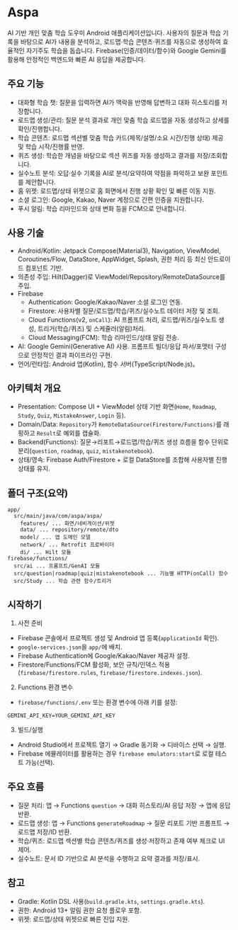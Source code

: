 # Aspa

AI 기반 개인 맞춤 학습 도우미 Android 애플리케이션입니다. 사용자의 질문과 학습 기록을 바탕으로 AI가 내용을 분석하고, 로드맵·학습 콘텐츠·퀴즈를 자동으로 생성하여 효율적인 자기주도 학습을 돕습니다. Firebase(인증/데이터/함수)와 Google Gemini를 활용해 안정적인 백엔드와 빠른 AI 응답을 제공합니다.

## 주요 기능

- 대화형 학습 챗: 질문을 입력하면 AI가 맥락을 반영해 답변하고 대화 히스토리를 저장합니다.
- 로드맵 생성/관리: 질문 분석 결과로 개인 맞춤 학습 로드맵을 자동 생성하고 상세를 확인/진행합니다.
- 학습 콘텐츠: 로드맵 섹션별 맞춤 학습 카드(제목/설명/소요 시간/진행 상태) 제공 및 학습 시작/진행률 반영.
- 퀴즈 생성: 학습한 개념을 바탕으로 섹션 퀴즈를 자동 생성하고 결과를 저장/조회합니다.
- 실수노트 분석: 오답·실수 기록을 AI로 분석/요약하여 약점을 파악하고 보완 포인트를 제안합니다.
- 홈 위젯: 로드맵/상태 위젯으로 홈 화면에서 진행 상황 확인 및 빠른 이동 지원.
- 소셜 로그인: Google, Kakao, Naver 계정으로 간편 인증을 지원합니다.
- 푸시 알림: 학습 리마인드와 상태 변화 등을 FCM으로 안내합니다.

## 사용 기술

- Android/Kotlin: Jetpack Compose(Material3), Navigation, ViewModel, Coroutines/Flow, DataStore, AppWidget, Splash, 권한 처리 등 최신 안드로이드 컴포넌트 기반.
- 의존성 주입: Hilt(Dagger)로 ViewModel/Repository/RemoteDataSource를 주입.
- Firebase
  - Authentication: Google/Kakao/Naver 소셜 로그인 연동.
  - Firestore: 사용자별 질문/로드맵/학습/퀴즈/실수노트 데이터 저장 및 조회.
  - Cloud Functions(v2, `onCall`): AI 프롬프트 처리, 로드맵/퀴즈/실수노트 생성, 트리거(학습/퀴즈) 및 스케쥴러(알림)처리.
  - Cloud Messaging(FCM): 학습 리마인드/상태 알림 전송.
- AI: Google Gemini(Generative AI) 사용. 프롬프트 빌더/응답 파서/포맷터 구성으로 안정적인 결과 파이프라인 구현.
- 언어/런타임: Android 앱(Kotlin), 함수 서버(TypeScript/Node.js)。

## 아키텍처 개요

- Presentation: Compose UI + ViewModel 상태 기반 화면(`Home`, `Roadmap`, `Study`, `Quiz`, `MistakeAnswer`, `Login` 등).
- Domain/Data: `Repository`가 `RemoteDataSource(Firestore/Functions)`를 래핑하고 `Result`로 예외를 캡슐화.
- Backend(Functions): 질문→리포트→로드맵/학습/퀴즈 생성 흐름을 함수 단위로 분리(`question`, `roadmap`, `quiz`, `mistakenotebook`).
- 상태/영속: Firebase Auth/Firestore + 로컬 DataStore를 조합해 사용자별 진행 상태를 유지.

## 폴더 구조(요약)

```
app/
  src/main/java/com/aspa/aspa/
    features/ ... 화면/네비게이션/위젯
    data/ ... repository/remote/dto
    model/ ... 앱 도메인 모델
    network/ ... Retrofit 프로바이더
    di/ ... Hilt 모듈
firebase/functions/
  src/ai ... 프롬프트/GenAI 모듈
  src/question|roadmap|quiz|mistakenotebook ... 기능별 HTTP(onCall) 함수
  src/Study ... 학습 관련 함수/트리거
```

## 시작하기

1) 사전 준비

- Firebase 콘솔에서 프로젝트 생성 및 Android 앱 등록(`applicationId` 확인).
- `google-services.json`을 `app/`에 배치.
- Firebase Authentication에 Google/Kakao/Naver 제공자 설정.
- Firestore/Functions/FCM 활성화, 보안 규칙/인덱스 적용(`firebase/firestore.rules`, `firebase/firestore.indexes.json`).

2) Functions 환경 변수

- `firebase/functions/.env` 또는 환경 변수에 아래 키를 설정:

```
GEMINI_API_KEY=YOUR_GEMINI_API_KEY
```

3) 빌드/실행

- Android Studio에서 프로젝트 열기 → Gradle 동기화 → 디바이스 선택 → 실행.
- Firebase 에뮬레이터를 활용하는 경우 `firebase emulators:start`로 로컬 테스트 가능(선택).

## 주요 흐름

- 질문 처리: 앱 → Functions `question` → 대화 히스토리/AI 응답 저장 → 앱에 응답 반환.
- 로드맵 생성: 앱 → Functions `generateRoadmap` → 질문 리포트 기반 프롬프트 → 로드맵 저장/ID 반환.
- 학습/퀴즈: 로드맵 섹션별 학습 콘텐츠/퀴즈를 생성·저장하고 존재 여부 체크로 UI 제어.
- 실수노트: 문서 ID 기반으로 AI 분석을 수행하고 요약 결과를 저장/표시.

## 참고

- Gradle: Kotlin DSL 사용(`build.gradle.kts`, `settings.gradle.kts`).
- 권한: Android 13+ 알림 권한 요청 플로우 포함.
- 위젯: 로드맵/상태 위젯으로 빠른 진입 지원.
